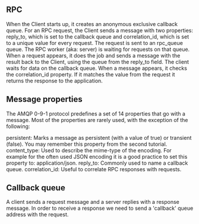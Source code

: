 ## RPC
When the Client starts up, it creates an anonymous exclusive callback queue.
For an RPC request, the Client sends a message with two properties:  reply_to, which is set to the callback queue and correlation_id, which is set to a unique value for every request.
The request is sent to an rpc_queue queue.
The RPC worker (aka: server) is waiting for requests on that queue. When a request appears, it does the job and sends a message with the result back to the Client, using the queue from the reply_to field.
The client waits for data on the callback queue. When a message appears, it checks the correlation_id property. If it matches the value from the request it returns the response to the application.

## Message properties

The AMQP 0-9-1 protocol predefines a set of 14 properties that go with a message. Most of the properties are rarely used, with the exception of the following:

persistent: Marks a message as persistent (with a value of true) or transient (false). You may remember this property from the second tutorial.
content_type: Used to describe the mime-type of the encoding. For example for the often used JSON encoding it is a good practice to set this property to: application/json.
reply_to: Commonly used to name a callback queue.
correlation_id: Useful to correlate RPC responses with requests.

## Callback queue
A client sends a request message and a server replies with a response message. In order to receive a response we need to send a 'callback' queue address with the request.